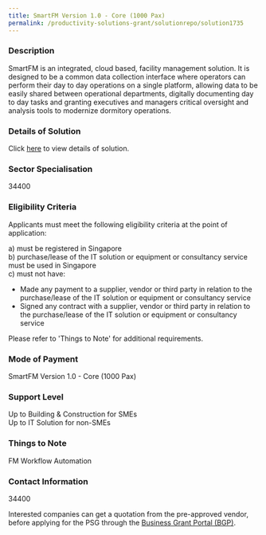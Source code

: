 ```yaml
---
title: SmartFM Version 1.0 - Core (1000 Pax)
permalink: /productivity-solutions-grant/solutionrepo/solution1735
---
```


### Description

SmartFM is an integrated, cloud based, facility management solution. It is designed to be a common data collection interface where operators can perform their day to day operations on a single platform, allowing data to be easily shared between operational departments, digitally documenting day to day tasks and granting executives and managers critical oversight and analysis tools to modernize dormitory operations.

### Details of Solution

Click <a href='CHIMERIC TECHNOLOGIES PTE LTD' target='_blank' rel='noopener'>here</a> to view details of solution.

### Sector Specialisation

 34400 

### Eligibility Criteria

Applicants must meet the following eligibility criteria at the point of application:

a) must be registered in Singapore <br>
b) purchase/lease of the IT solution or equipment or consultancy service must be used in Singapore <br>
c) must not have:
- Made any payment to a supplier, vendor or third party in relation to the purchase/lease of the IT solution or equipment or consultancy service
- Signed any contract with a supplier, vendor or third party in relation to the purchase/lease of the IT solution or equipment or consultancy service

Please refer to 'Things to Note' for additional requirements.

### Mode of Payment
SmartFM Version 1.0 - Core (1000 Pax)

### Support Level
Up to Building & Construction for SMEs <br>
Up to IT Solution for non-SMEs

### Things to Note
FM Workflow Automation

### Contact Information
34400

Interested companies can get a quotation from the pre-approved vendor, before applying for the PSG through the <a target='_blank' rel='noopener' href='https://www.businessgrants.gov.sg/'>Business Grant Portal (BGP)</a>.
